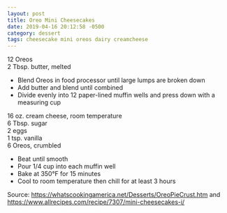 ```yaml
---
layout: post
title: Oreo Mini Cheesecakes
date: 2019-04-16 20:12:58 -0500
category: dessert
tags: cheesecake mini oreos dairy creamcheese
---
```

12 Oreos  
2 Tbsp. butter, melted  

  * Blend Oreos in food processor until large lumps are broken down
  * Add butter and blend until combined
  * Divide evenly into 12 paper-lined muffin wells and press down with a measuring cup

16 oz. cream cheese, room temperature  
6 Tbsp. sugar  
2 eggs  
1 tsp. vanilla  
6 Oreos, crumbled  

  * Beat until smooth
  * Pour 1/4 cup into each muffin well
  * Bake at 350°F for 15 minutes
  * Cool to room temperature then chill for at least 3 hours

Source: <https://whatscookingamerica.net/Desserts/OreoPieCrust.htm> and <https://www.allrecipes.com/recipe/7307/mini-cheesecakes-i/>
